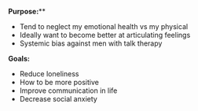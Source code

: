 **Purpose:****
- Tend to neglect my emotional health vs my physical
- Ideally want to become better at articulating feelings
- Systemic bias against men with talk therapy

**Goals:**
- Reduce loneliness
- How to be more positive
- Improve communication in life
- Decrease social anxiety